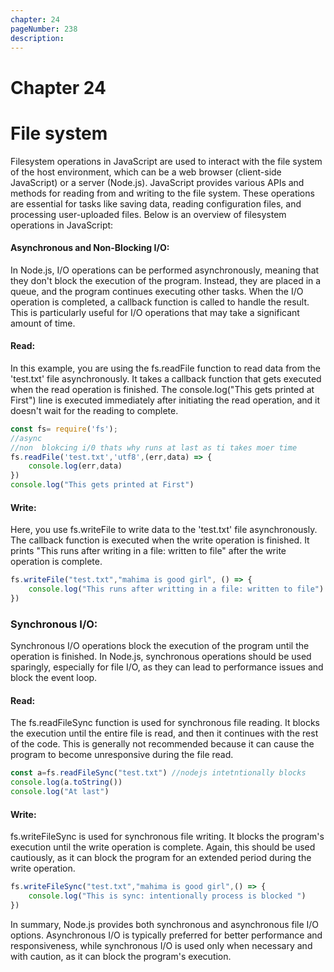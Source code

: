 ```yaml
---
chapter: 24
pageNumber: 238
description:
---
```


# Chapter 24
# File system
Filesystem operations in JavaScript are used to interact with the file system of the host environment, which can be a web browser (client-side JavaScript) or a server (Node.js). JavaScript provides various APIs and methods for reading from and writing to the file system. These operations are essential for tasks like saving data, reading configuration files, and processing user-uploaded files. Below is an overview of filesystem operations in JavaScript:
#### Asynchronous and Non-Blocking I/O:

In Node.js, I/O operations can be performed asynchronously, meaning that they don't block the execution of the program. Instead, they are placed in a queue, and the program continues executing other tasks. When the I/O operation is completed, a callback function is called to handle the result. This is particularly useful for I/O operations that may take a significant amount of time.

#### Read:
In this example, you are using the fs.readFile function to read data from the 'test.txt' file asynchronously. It takes a callback function that gets executed when the read operation is finished. The console.log("This gets printed at First") line is executed immediately after initiating the read operation, and it doesn't wait for the reading to complete.

```javascript
const fs= require('fs');
//async
//non  blokcing i/0 thats why runs at last as ti takes moer time
fs.readFile('test.txt','utf8',(err,data) => {
    console.log(err,data)
})
console.log("This gets printed at First")
```

#### Write:
Here, you use fs.writeFile to write data to the 'test.txt' file asynchronously. The callback function is executed when the write operation is finished. It prints "This runs after writing in a file: written to file" after the write operation is complete.

```javascript
fs.writeFile("test.txt","mahima is good girl", () => {
    console.log("This runs after writting in a file: written to file")
})
```

### Synchronous I/O:

Synchronous I/O operations block the execution of the program until the operation is finished. In Node.js, synchronous operations should be used sparingly, especially for file I/O, as they can lead to performance issues and block the event loop.

#### Read:
The fs.readFileSync function is used for synchronous file reading. It blocks the execution until the entire file is read, and then it continues with the rest of the code. This is generally not recommended because it can cause the program to become unresponsive during the file read.

```javascript
const a=fs.readFileSync("test.txt") //nodejs intetntionally blocks
console.log(a.toString())
console.log("At last")
```

#### Write:
fs.writeFileSync is used for synchronous file writing. It blocks the program's execution until the write operation is complete. Again, this should be used cautiously, as it can block the program for an extended period during the write operation.



```javascript
fs.writeFileSync("test.txt","mahima is good girl",() => {    
    console.log("This is sync: intentionally process is blocked ")
}) 

```
In summary, Node.js provides both synchronous and asynchronous file I/O options. Asynchronous I/O is typically preferred for better performance and responsiveness, while synchronous I/O is used only when necessary and with caution, as it can block the program's execution.